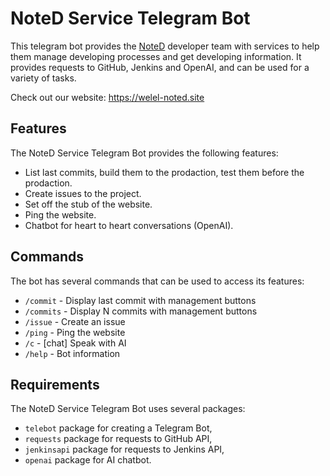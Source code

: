 # NoteD Service Telegram Bot

This telegram bot provides the [NoteD](https://github.com/welel/noted) developer team with services to help them manage developing processes and get developing information. It provides requests to GitHub, Jenkins and OpenAI, and can be used for a variety of tasks.

Check out our website: https://welel-noted.site

## Features 

The NoteD Service Telegram Bot provides the following features: 
- List last commits, build them to the prodaction, test them before the prodaction. 
- Create issues to the project. 
- Set off the stub of the website.
- Ping the website.
- Chatbot for heart to heart conversations (OpenAI). 

## Commands 

The bot has several commands that can be used to access its features: 
- `/commit` - Display last commit with management buttons
- `/commits` - Display N commits with management buttons
- `/issue` - Create an issue 
- `/ping` - Ping the website 
- `/c` - [chat] Speak with AI  
- `/help` - Bot information  

 ## Requirements  

 The NoteD Service Telegram Bot uses several packages:  

 - `telebot` package for creating a Telegram Bot,  
 - `requests` package for requests to GitHub API,  
 - `jenkinsapi` package for requests to Jenkins API,  
 - `openai` package for AI chatbot.
 